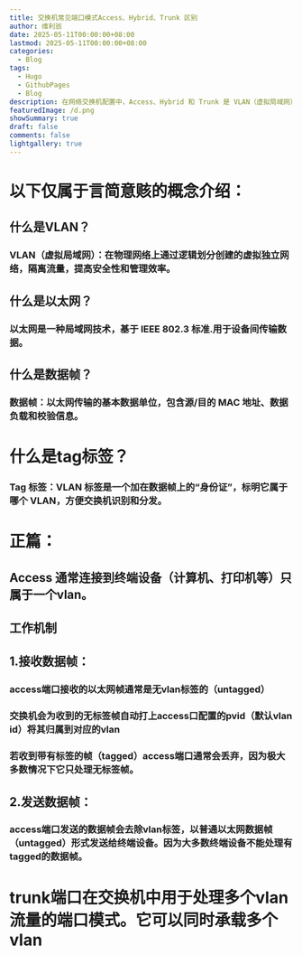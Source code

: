 ```yaml
---
title: 交换机常见端口模式Access、Hybrid、Trunk 区别
author: 维利翁
date: 2025-05-11T00:00:00+08:00
lastmod: 2025-05-11T00:00:00+08:00
categories:
  - Blog
tags:
  - Hugo
  - GithubPages
  - Blog
description: 在网络交换机配置中，Access、Hybrid 和 Trunk 是 VLAN（虚拟局域网）端口的三种不同模式，主要用于处理 VLAN 标签和数据帧的转发。
featuredImage: /d.png
showSummary: true
draft: false
comments: false
lightgallery: true
---
```

# 以下仅属于言简意赅的概念介绍：

## 什么是VLAN？

### **VLAN（虚拟局域网）**：在物理网络上通过逻辑划分创建的虚拟独立网络，隔离流量，提高安全性和管理效率。

## 什么是以太网？

### 以太网是一种局域网技术，基于 IEEE 802.3 标准.用于设备间传输数据。

## 什么是数据帧？

### **数据帧**：以太网传输的基本数据单位，包含源/目的 MAC 地址、数据负载和校验信息。

# 什么是tag标签？

### **Tag 标签**：VLAN 标签是一个加在数据帧上的“身份证”，标明它属于哪个 VLAN，方便交换机识别和分发。

# 正篇：

## Access 通常连接到终端设备（计算机、打印机等）只属于一个vlan。

## 工作机制

## 1.接收数据帧：

### access端口接收的以太网帧通常是无vlan标签的（untagged）

### 交换机会为收到的无标签帧自动打上access口配置的pvid（默认vlan id）将其归属到对应的vlan

###  若收到带有标签的帧（tagged）access端口通常会丢弃，因为极大多数情况下它只处理无标签帧。

## 2.发送数据帧：

### access端口发送的数据帧会去除vlan标签，以普通以太网数据帧（untagged）形式发送给终端设备。因为大多数终端设备不能处理有tagged的数据帧。

# trunk端口在交换机中用于处理多个vlan流量的端口模式。它可以同时承载多个vlan

 





